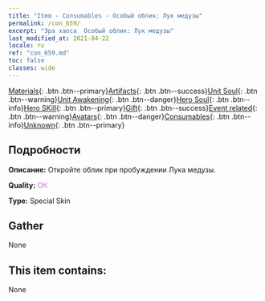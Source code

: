```yaml
---
title: "Item - Consumables - Особый облик: Лук медузы"
permalink: /con_659/
excerpt: "Эра хаоса  Особый облик: Лук медузы"
last_modified_at: 2021-04-22
locale: ru
ref: "con_659.md"
toc: false
classes: wide
---
```

 [Materials](/ItemsRU/){: .btn .btn--primary}[Artifacts](/ItemsRU/Artifacts/){: .btn .btn--success}[Unit Soul](/ItemsRU/UnitSoul/){: .btn .btn--warning}[Unit Awakening](/ItemsRU/UnitAwakening/){: .btn .btn--danger}[Hero Soul](/ItemsRU/HeroSoul/){: .btn .btn--info}[Hero SKill](/ItemsRU/HeroSkill/){: .btn .btn--primary}[Gift](/ItemsRU/Gift/){: .btn .btn--success}[Event related](/ItemsRU/Events/){: .btn .btn--warning}[Avatars](/ItemsRU/Avatars/){: .btn .btn--danger}[Consumables](/ItemsRU/Consumables/){: .btn .btn--info}[Unknown](/ItemsRU/Unknown/){: .btn .btn--primary}

## Подробности
 **Описание:** Откройте облик при пробуждении Лука медузы.

 **Quality:** <span style="color: #DA70D6">OK</span>

 **Type:** Special Skin

## Gather

  None

## This item contains:

  None

